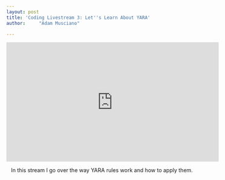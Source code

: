 ```yaml
---
layout: post
title: 'Coding Livestream 3: Let''s Learn About YARA'
author:     "Adam Musciano"

---
```



<div style="text-align:center;">
<iframe width="560" height="315" src="https://www.youtube.com/embed/rNeFrY2OGdQ" frameborder="0" allow="accelerometer; autoplay; encrypted-media; gyroscope; picture-in-picture" allowfullscreen></iframe>
  <p>In this stream I go over the way YARA rules work and how to apply them.</p>
</div>
